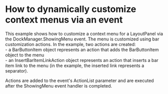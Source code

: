 # How to dynamically customize context menus via an event


<p>This example shows how to customize a context menu for a LayoutPanel via the DockManager.ShowingMenu event. The menu is customized using bar customization actions. In the example, two actions are created:<br />
- a BarButtonItem object represents an action that adds the BarButtonItem object to the menu<br />
- an InsertBarItemLinkAction object represents an action that inserts a bar item link to the menu (in the example, the inserted link represents a separator).</p><p>Actions are added to the event's ActionList parameter and are executed after the ShowingMenu event handler is completed.</p>

<br/>


